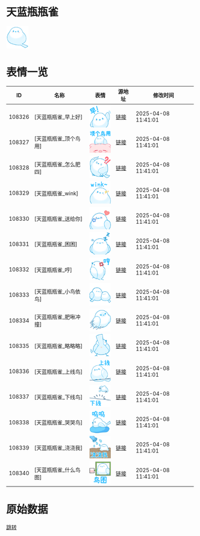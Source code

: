 # 天蓝瓶瓶雀

<img src="./cover.png" height="60" alt="cover" />

# 表情一览

|ID|名称|表情|源地址|修改时间|
|----|----|----|----|----|
|108326|[天蓝瓶瓶雀_早上好]|<img src="./pic/108326_%5B天蓝瓶瓶雀_早上好%5D.png" height="60" alt="早上好"/>|[链接](https://i0.hdslb.com/bfs/garb/b5bcd5694d36caf1580aecbeddbb35603c8dc6a5.png)|2025-04-08 11:41:01|
|108327|[天蓝瓶瓶雀_顶个鸟用]|<img src="./pic/108327_%5B天蓝瓶瓶雀_顶个鸟用%5D.png" height="60" alt="顶个鸟用"/>|[链接](https://i0.hdslb.com/bfs/garb/d7396abb9fea27f658409fcbaaaeefc27330e09e.png)|2025-04-08 11:41:01|
|108328|[天蓝瓶瓶雀_怎么肥四]|<img src="./pic/108328_%5B天蓝瓶瓶雀_怎么肥四%5D.png" height="60" alt="怎么肥四"/>|[链接](https://i0.hdslb.com/bfs/garb/1208ce269db19543641b996c1a83264c6510be69.png)|2025-04-08 11:41:01|
|108329|[天蓝瓶瓶雀_wink]|<img src="./pic/108329_%5B天蓝瓶瓶雀_wink%5D.png" height="60" alt="wink"/>|[链接](https://i0.hdslb.com/bfs/garb/8c0b7714a6be47034669d68d7f2e86e6c4c87e0b.png)|2025-04-08 11:41:01|
|108330|[天蓝瓶瓶雀_送给你]|<img src="./pic/108330_%5B天蓝瓶瓶雀_送给你%5D.png" height="60" alt="送给你"/>|[链接](https://i0.hdslb.com/bfs/garb/725b01c79a8c27ff3c2b67b32f1a8e1b3ae92c44.png)|2025-04-08 11:41:01|
|108331|[天蓝瓶瓶雀_困困]|<img src="./pic/108331_%5B天蓝瓶瓶雀_困困%5D.png" height="60" alt="困困"/>|[链接](https://i0.hdslb.com/bfs/garb/3835f551cc914f5166769566608703e902b937ae.png)|2025-04-08 11:41:01|
|108332|[天蓝瓶瓶雀_哼]|<img src="./pic/108332_%5B天蓝瓶瓶雀_哼%5D.png" height="60" alt="哼"/>|[链接](https://i0.hdslb.com/bfs/garb/16bf01b6f6b5aa3765ab5943c8143f01bdb41434.png)|2025-04-08 11:41:01|
|108333|[天蓝瓶瓶雀_小鸟依鸟]|<img src="./pic/108333_%5B天蓝瓶瓶雀_小鸟依鸟%5D.png" height="60" alt="小鸟依鸟"/>|[链接](https://i0.hdslb.com/bfs/garb/ef18fb92014a7d5e74cd9611b21b80e7d082701a.png)|2025-04-08 11:41:01|
|108334|[天蓝瓶瓶雀_肥啾冲撞]|<img src="./pic/108334_%5B天蓝瓶瓶雀_肥啾冲撞%5D.png" height="60" alt="肥啾冲撞"/>|[链接](https://i0.hdslb.com/bfs/garb/f291c040511ac483d34e68218bd45c8a6c740f8f.png)|2025-04-08 11:41:01|
|108335|[天蓝瓶瓶雀_略略略]|<img src="./pic/108335_%5B天蓝瓶瓶雀_略略略%5D.png" height="60" alt="略略略"/>|[链接](https://i0.hdslb.com/bfs/garb/d379e8c2cc56a085deb30e3686ad1688ff819635.png)|2025-04-08 11:41:01|
|108336|[天蓝瓶瓶雀_上线鸟]|<img src="./pic/108336_%5B天蓝瓶瓶雀_上线鸟%5D.png" height="60" alt="上线鸟"/>|[链接](https://i0.hdslb.com/bfs/garb/410c25a6e2b0ab42c3ab26d42bf4402d70ce48a9.png)|2025-04-08 11:41:01|
|108337|[天蓝瓶瓶雀_下线鸟]|<img src="./pic/108337_%5B天蓝瓶瓶雀_下线鸟%5D.png" height="60" alt="下线鸟"/>|[链接](https://i0.hdslb.com/bfs/garb/adedc5503bdb7c47bbf8000470df36f9ded7e5cc.png)|2025-04-08 11:41:01|
|108338|[天蓝瓶瓶雀_哭哭鸟]|<img src="./pic/108338_%5B天蓝瓶瓶雀_哭哭鸟%5D.png" height="60" alt="哭哭鸟"/>|[链接](https://i0.hdslb.com/bfs/garb/e68f4af23c6f3eb6cdec62ed83654c6fd34bfc48.png)|2025-04-08 11:41:01|
|108339|[天蓝瓶瓶雀_浇浇我]|<img src="./pic/108339_%5B天蓝瓶瓶雀_浇浇我%5D.png" height="60" alt="浇浇我"/>|[链接](https://i0.hdslb.com/bfs/garb/caefba1b50c75573c30c1dd9d98c8eab7caab259.png)|2025-04-08 11:41:01|
|108340|[天蓝瓶瓶雀_什么鸟图]|<img src="./pic/108340_%5B天蓝瓶瓶雀_什么鸟图%5D.png" height="60" alt="什么鸟图"/>|[链接](https://i0.hdslb.com/bfs/garb/680fd4288f5d8e4bc5c9b0fcc16c7a9dbd9a95f5.png)|2025-04-08 11:41:01|

# 原始数据

[跳转](./raw.json)

